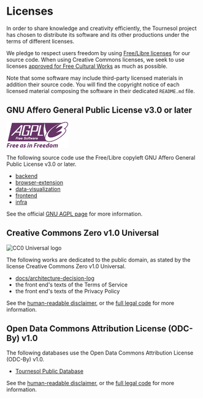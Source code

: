 # Licenses

In order to share knowledge and creativity efficiently, the Tournesol project
has chosen to distribute its software and its other productions under the
terms of different licenses.

We pledge to respect users freedom by using
[Free/Libre licenses][gnu-freesoftware] for our source code. When using
Creative Commons licenses, we seek to use licenses
[approved for Free Cultural Works][cc-freeculturalworks] as much as possible.

Note that some software may include third-party licensed materials in addition
their source code. You will find the copyright notice of each licensed
material composing the software in their dedicated `README.md` file.

## GNU Affero General Public License v3.0 or later

![GNU AGPL v3.0 logo](./docs/logos/agplv3-with-text-162x68.png)

The following source code use the Free/Libre copyleft GNU Affero General Public
License v3.0 or later.

- [backend](./backend/README.md#copyright--license)
- [browser-extension](./browser-extension/README.md#copyright--license)
- [data-visualization](./data-visualization/README.md#copyright--license)
- [frontend](./frontend/README.md#copyright--license)
- [infra](./infra/README.md#copyright--license)

See the official [GNU AGPL page][gnu-agpl-3.0] for more information.

## Creative Commons Zero v1.0 Universal

![CC0 Universal logo](https://mirrors.creativecommons.org/presskit/buttons/80x15/png/cc-zero.png)

The following works are dedicated to the public domain, as stated by the
license Creative Commons Zero v1.0 Universal.

- [docs/architecture-decision-log](./docs/architecture-decision-log/LICENSE.md)
- the front end's texts of the Terms of Service
- the front end's texts of the Privacy Policy

See the [human-readable disclaimer][cc0-1.0-disclaimer], or the
[full legal code][cc0-1.0-full-legalcode] for more information.

## Open Data Commons Attribution License (ODC-By) v1.0

The following databases use the Open Data Commons Attribution License (ODC-By)
v1.0.

- [Tournesol Public Database](https://api.tournesol.app/exports/comparisons/)

See the [human-readable disclaimer][odc-by-1.0-disclaimer], or the
[full legal code][odc-by-1.0-fulllegalcode] for more information.

[gnu-agpl-3.0]: https://www.gnu.org/licenses/agpl-3.0.en.html
[gnu-freesoftware]: https://www.gnu.org/philosophy/free-sw.en.html

[cc0-1.0-disclaimer]: https://creativecommons.org/publicdomain/zero/1.0/
[cc0-1.0-full-legalcode]: https://creativecommons.org/publicdomain/zero/1.0/legalcode

[cc-freeculturalworks]: https://creativecommons.org/share-your-work/public-domain/freeworks/

[odc-by-1.0-disclaimer]: https://opendatacommons.org/licenses/by/summary/
[odc-by-1.0-fulllegalcode]: https://opendatacommons.org/licenses/by/1-0/
